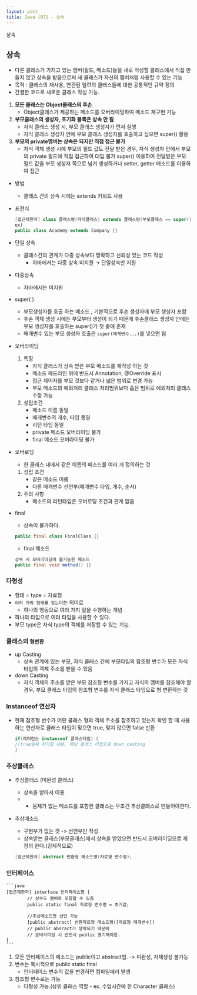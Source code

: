 ```yaml
---
layout: post
title: Java [07] - 상속
---
```


상속

## 상속

- 다른 클래스가 가지고 있는 멤버(필드, 메소드)들을 새로 작성할 클래스에서 직접 만들지 않고 상속을 받음으로써 새 클래스가 자신의 멤버처럼 사용할 수 있는 기능
- 목적 : 클래스의 재사용, 연관된 일련의 클래스들에 대한 공통적인 규약 정의
- 간결한 코드로 새로운 클래스 작성 가능.


1. **모든 클래스는 Object클래스의 후손**
    - Object클래스가 제공하는 메소드를 오버라이딩하여 메소드 재구현 가능
2. **부모클래스의 생성자, 초기화 블록은 상속 안 됨**
    - 자식 클래스 생성 시, 부모 클래스 생성자가 먼저 실행
    - 자식 클래스 생성자 안에 부모 클래스 생성자를 호출하고 싶으면 super() 활용
3. **부모의 private멤버는 상속은 되지만 직접 접근 불가**
    - 자식 객체 생성 시에 부모의 필드 값도 전달 받은 경우,
      자식 생성자 안에서 부모의 private 필드에 직접 접근하여 대입 불가
      super() 이용하여 전달받은 부모 필드 값을 부모 생성자 쪽으로 넘겨 생성하거나 setter, getter 메소드를 이용하여 접근

- 방법
    - 클래스 간의 상속 시에는 extends 키워드 사용

- 표현식
    ```java
    [접근제한자] class 클래스명(자식클래스) extends 클래스명(부모클래스 == super()라고도 함.) {}
    ex)
    public class Academy extends Company {}
    ```

- 단일 상속
    - 클래스간의 관계가 다중 상속보다 명확하고 신뢰성 있는 코드 작성
        - 자바에서는 다중 상속 미지원 → 단일상속만 지원
- 다중상속
    - 자바에서는 미지원


- super( )
    - 부모생성자를 호출 하는 메소드 , 기본적으로 후손 생성자에 부모 생성자 포함
    - 후손 객체 생성 시에는 부모부터 생성이 되기 때문에 후손클래스 생성자 안에는 부모 생성자를 호출하는 super()가 첫 줄에 존재 
    - 매개변수 있는 부모 생성자 호출은 `super(매개변수...)`를 넣으면 됨



- 오버라이딩
    1. 특징
        - 자식 클래스가 상속 받은 부모 메소드를 재작성 하는 것
        - 메소드 헤드라인 위에 반드시 Annotation, @Override 표시
        - 접근 제어자를 부모 것보다 같거나 넓은 범위로 변경 가능
        - 부모 메소드의 예외처리 클래스 처리범위보다 좁은 범위로 예외처리 클래스 수정 가능
    2. 성립조건
        - 메소드 이름 동일 
        - 매개변수의 개수, 타입 동일 
        - 리턴 타입 동일
        - private 메소드 오버라이딩 불가
        - final 메소드 오버라이딩 불가

- 오버로딩
    - 한 클래스 내에서 같은 이름의 메소드를 여러 개 정의하는 것
    1. 성립 조건 
        - 같은 메소드 이름
        - 다른 매개변수 선언부(매개변수 타입, 개수, 순서)
    2. 주의 사항
        - 메소드의 리턴타입은 오버로딩 조건과 관계 없음

- final
    - 상속이 불가하다.
    ```java
    public final class FinalClass {}
    ```
    - final 메소드
    ```java
    상속 시 오버라이딩이 불가능한 메소드
    public final void method() {}
    ```

  





### 다형성

- 형태 = type = 자료형
- `여러 개의 형태를 갖는다`는 의미로
    - 하나의 행동으로 여러 가지 일을 수행하는 개념
- 하나의 타입으로 여러 타입을 사용할 수 있다.
- 부모 type은 자식 type의 객체를 저장할 수 있는 기능.

### 클래스의 `형변환`

- up Casting
    - 상속 관계에 있는 부모, 자식 클래스 간에 부모타입의 참조형 변수가 모든 자식 타입의 객체 주소를 받을 수 있음
- down Casting
    - 자식 객체의 주소를 받은 부모 참조형 변수를 가지고 자식의 멤버를 참조해야 할 경우, 부모 클래스 타입의 참조형 변수를 자식 클래스 타입으로 형 변환하는 것

### Instanceof 연산자
- 현재 참조형 변수가 어떤 클래스 형의 객체 주소를 참조하고 있는지 확인 할 때 사용하는 연산자로 클래스 타입이 맞으면 true, 맞지 않으면 false 반환
    ```java
    if(레퍼런스 instanceof 클래스타입) {
    //true일때 처리할 내용, 해당 클래스 타입으로 down casting 
    }
    ```

  

### 추상클래스

- 추상클래스 (미완성 클래스)
    - 상속을 받아서 이용 
    - - 몸체가 없는 메소드를 포함한 클래스는 무조건 추상클래스로 만들어야한다.

- 추상메소드
    - 구현부가 없는 것 -> 선언부만 작성. 
    - 상속받는 클래스(부모클래스)에서 상속을 받았으면 반드시 오버라이딩으로 재정의 한다.(강제적으로)
    ```java
    [접근제한자] abstract 반환형 메소드명(자료형 변수명);
    ```

    

### 인터페이스

    ```java
    [접근제한자] interface 인터페이스명 {
            // 상수도 멤버로 포함할 수 있음			
            public static final 자료형 변수명 = 초기값;

            //추상메소드만 선언 가능
            [public abstract] 반환자료형 메소드명([자료형 매개변수])
            // public absract가 생략되기 때문에
            // 오버라이딩 시 반드시 public 표기해야함.
    }
    ```
1. 모든 인터페이스의 메소드는 public이고 abstract임.   -> 미완성, 자체생성 불가능
2. 변수는 묵시적으로 public static final
    - 인터페이스 변수의 값을 변경하면 컴파일에러 발생
3. 참조형 변수로는 가능
    - 다형성 가능.(상위 클래스 역할 - ex. 수업시간에 한 Character 클래스)


